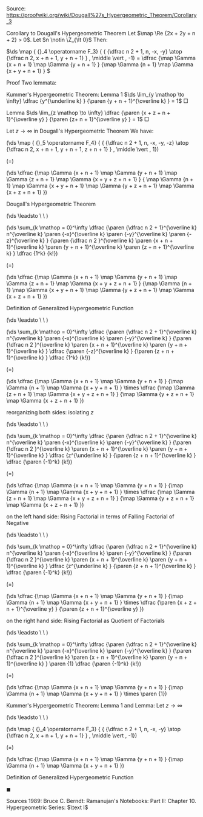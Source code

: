 # 

Source: https://proofwiki.org/wiki/Dougall%27s_Hypergeometric_Theorem/Corollary_3



Corollary to Dougall's Hypergeometric Theorem
Let $\map \Re {2x + 2y + n + 2} > 0$.
Let $n \notin \Z_{\lt 0}$
Then:

$\ds \map { {}_4 \operatorname F_3} { { {\dfrac n 2 + 1, n, -x, -y} \atop {\dfrac n 2, x + n + 1, y + n + 1} } \, \middle \vert \, -1} = \dfrac {\map \Gamma {x + n + 1} \map \Gamma {y + n + 1} } {\map \Gamma {n + 1} \map \Gamma {x + y + n + 1} } $


Proof
Two lemmata:

Kummer's Hypergeometric Theorem: Lemma 1
$\ds \lim_{y \mathop \to \infty} \dfrac {y^{\underline k} } {\paren {y + n + 1}^{\overline k} } = 1$
$\Box$


Lemma
$\ds \lim_{z \mathop \to \infty} \dfrac {\paren {x + z + n + 1}^{\overline y} } {\paren {z+ n + 1}^{\overline y} } = 1$
$\Box$

Let $z \to \infty$ in Dougall's Hypergeometric Theorem
We have:














\(\ds \map { {}_5 \operatorname F_4} { { {\dfrac n 2 + 1, n, -x, -y, -z} \atop {\dfrac n 2, x + n + 1, y + n + 1, z + n + 1} } \, \middle \vert \, 1}\)

\(=\)







\(\ds \dfrac {\map \Gamma {x + n + 1} \map \Gamma {y + n + 1} \map \Gamma {z + n + 1} \map \Gamma {x + y + z + n + 1} } { \map \Gamma {n + 1} \map \Gamma {x + y + n + 1} \map \Gamma {y + z + n + 1} \map \Gamma {x + z + n + 1} }\)





Dougall's Hypergeometric Theorem








\(\ds \leadsto \ \ \)





\(\ds \sum_{k \mathop = 0}^\infty \dfrac {\paren {\dfrac n 2 + 1}^{\overline k} n^{\overline k} \paren {-x}^{\overline k} \paren {-y}^{\overline k} \paren {-z}^{\overline k} } {\paren {\dfrac n 2 }^{\overline k} \paren {x + n + 1}^{\overline k} \paren {y + n + 1}^{\overline k} \paren {z + n + 1}^{\overline k} } \dfrac {1^k} {k!}\)

\(=\)







\(\ds \dfrac {\map \Gamma {x + n + 1} \map \Gamma {y + n + 1} \map \Gamma {z + n + 1} \map \Gamma {x + y + z + n + 1} } {\map \Gamma {n + 1} \map \Gamma {x + y + n + 1} \map \Gamma {y + z + n + 1} \map \Gamma {x + z + n + 1} }\)





Definition of Generalized Hypergeometric Function








\(\ds \leadsto \ \ \)





\(\ds \sum_{k \mathop = 0}^\infty \dfrac {\paren {\dfrac n 2 + 1}^{\overline k} n^{\overline k} \paren {-x}^{\overline k} \paren {-y}^{\overline k} } {\paren {\dfrac n 2 }^{\overline k} \paren {x + n + 1}^{\overline k} \paren {y + n + 1}^{\overline k} } \dfrac {\paren {-z}^{\overline k} } {\paren {z + n + 1}^{\overline k} } \dfrac {1^k} {k!}\)

\(=\)







\(\ds \dfrac {\map \Gamma {x + n + 1} \map \Gamma {y + n + 1} } {\map \Gamma {n + 1} \map \Gamma {x + y + n + 1} } \times \dfrac {\map \Gamma {z + n + 1} \map \Gamma {x + y + z + n + 1} } {\map \Gamma {y + z + n + 1} \map \Gamma {x + z + n + 1} }\)





reorganizing both sides: isolating $z$








\(\ds \leadsto \ \ \)





\(\ds \sum_{k \mathop = 0}^\infty \dfrac {\paren {\dfrac n 2 + 1}^{\overline k} n^{\overline k} \paren {-x}^{\overline k} \paren {-y}^{\overline k} } {\paren {\dfrac n 2 }^{\overline k} \paren {x + n + 1}^{\overline k} \paren {y + n + 1}^{\overline k} } \dfrac {z^{\underline k} } {\paren {z + n + 1}^{\overline k} } \dfrac {\paren {-1}^k} {k!}\)

\(=\)







\(\ds \dfrac {\map \Gamma {x + n + 1} \map \Gamma {y + n + 1} } {\map \Gamma {n + 1} \map \Gamma {x + y + n + 1} } \times \dfrac {\map \Gamma {z + n + 1} \map \Gamma {x + y + z + n + 1} } {\map \Gamma {y + z + n + 1} \map \Gamma {x + z + n + 1} }\)





on the left hand side: Rising Factorial in terms of Falling Factorial of Negative








\(\ds \leadsto \ \ \)





\(\ds \sum_{k \mathop = 0}^\infty \dfrac {\paren {\dfrac n 2 + 1}^{\overline k} n^{\overline k} \paren {-x}^{\overline k} \paren {-y}^{\overline k} } {\paren {\dfrac n 2 }^{\overline k} \paren {x + n + 1}^{\overline k} \paren {y + n + 1}^{\overline k} } \dfrac {z^{\underline k} } {\paren {z + n + 1}^{\overline k} } \dfrac {\paren {-1}^k} {k!}\)

\(=\)







\(\ds \dfrac {\map \Gamma {x + n + 1} \map \Gamma {y + n + 1} } {\map \Gamma {n + 1} \map \Gamma {x + y + n + 1} } \times \dfrac {\paren {x + z + n + 1}^{\overline y} } {\paren {z + n + 1}^{\overline y} }\)





on the right hand side: Rising Factorial as Quotient of Factorials








\(\ds \leadsto \ \ \)





\(\ds \sum_{k \mathop = 0}^\infty \dfrac {\paren {\dfrac n 2 + 1}^{\overline k} n^{\overline k} \paren {-x}^{\overline k} \paren {-y}^{\overline k} } {\paren {\dfrac n 2 }^{\overline k} \paren {x + n + 1}^{\overline k} \paren {y + n + 1}^{\overline k} } \paren {1} \dfrac {\paren {-1}^k} {k!}\)

\(=\)







\(\ds \dfrac {\map \Gamma {x + n + 1} \map \Gamma {y + n + 1} } {\map \Gamma {n + 1} \map \Gamma {x + y + n + 1} } \times \paren {1}\)





Kummer's Hypergeometric Theorem: Lemma 1 and Lemma: Let $z \to \infty$








\(\ds \leadsto \ \ \)





\(\ds \map { {}_4 \operatorname F_3} { { {\dfrac n 2 + 1, n, -x, -y} \atop {\dfrac n 2, x + n + 1, y + n + 1} } \, \middle \vert \, -1}\)

\(=\)







\(\ds \dfrac {\map \Gamma {x + n + 1} \map \Gamma {y + n + 1} } {\map \Gamma {n + 1} \map \Gamma {x + y + n + 1} }\)





Definition of Generalized Hypergeometric Function



$\blacksquare$


Sources
1989: Bruce C. Berndt: Ramanujan's Notebooks: Part II: Chapter $\text {10}$. Hypergeometric Series: $\text I$




